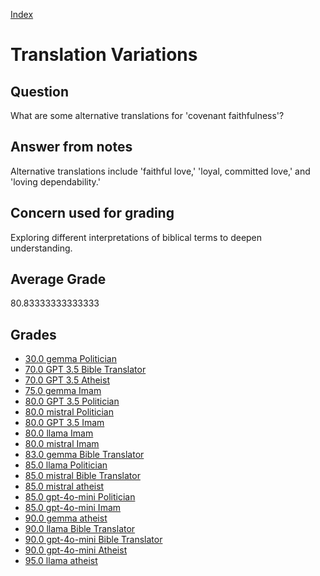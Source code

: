 
[Index](../../index.md)
# Translation Variations
## Question
What are some alternative translations for 'covenant faithfulness'?

## Answer from notes
Alternative translations include 'faithful love,' 'loyal, committed love,' and 'loving dependability.'

## Concern used for grading
Exploring different interpretations of biblical terms to deepen understanding.

## Average Grade
80.83333333333333

## Grades
 * [30.0 gemma Politician](../answers/gemma_Politician/Translation_Variations.md)
 * [70.0 GPT 3.5 Bible Translator](../answers/GPT_3.5_Bible_Translator/Translation_Variations.md)
 * [70.0 GPT 3.5 Atheist](../answers/GPT_3.5_Atheist/Translation_Variations.md)
 * [75.0 gemma Imam](../answers/gemma_Imam/Translation_Variations.md)
 * [80.0 GPT 3.5 Politician](../answers/GPT_3.5_Politician/Translation_Variations.md)
 * [80.0 mistral Politician](../answers/mistral_Politician/Translation_Variations.md)
 * [80.0 GPT 3.5 Imam](../answers/GPT_3.5_Imam/Translation_Variations.md)
 * [80.0 llama Imam](../answers/llama_Imam/Translation_Variations.md)
 * [80.0 mistral Imam](../answers/mistral_Imam/Translation_Variations.md)
 * [83.0 gemma Bible Translator](../answers/gemma_Bible_Translator/Translation_Variations.md)
 * [85.0 llama Politician](../answers/llama_Politician/Translation_Variations.md)
 * [85.0 mistral Bible Translator](../answers/mistral_Bible_Translator/Translation_Variations.md)
 * [85.0 mistral atheist](../answers/mistral_atheist/Translation_Variations.md)
 * [85.0 gpt-4o-mini Politician](../answers/gpt-4o-mini_Politician/Translation_Variations.md)
 * [85.0 gpt-4o-mini Imam](../answers/gpt-4o-mini_Imam/Translation_Variations.md)
 * [90.0 gemma atheist](../answers/gemma_atheist/Translation_Variations.md)
 * [90.0 llama Bible Translator](../answers/llama_Bible_Translator/Translation_Variations.md)
 * [90.0 gpt-4o-mini Bible Translator](../answers/gpt-4o-mini_Bible_Translator/Translation_Variations.md)
 * [90.0 gpt-4o-mini Atheist](../answers/gpt-4o-mini_Atheist/Translation_Variations.md)
 * [95.0 llama atheist](../answers/llama_atheist/Translation_Variations.md)
